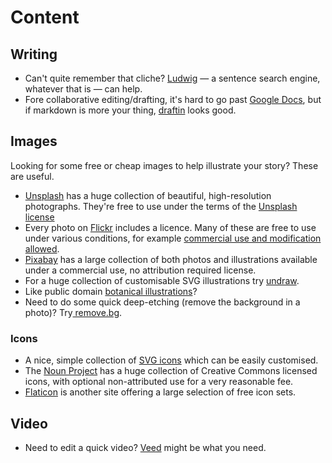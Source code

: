 # Content

## Writing

* Can't quite remember that cliche? [Ludwig](https://ludwig.guru/login) — a sentence search engine, whatever that is — can help.
* Fore collaborative editing/drafting, it's hard to go past [Google Docs](https://docs.google.com/), but if markdown is more your thing, [draftin](https://draftin.com/documents) looks good.

## Images

Looking for some free or cheap images to help illustrate your story? These are useful.

* [Unsplash](https://unsplash.com/) has a huge collection of beautiful, high-resolution photographs. They're free to use under the terms of the [Unsplash license](https://unsplash.com/license)
* Every photo on [Flickr](https://www.flickr.com/) includes a licence. Many of these are free to use under various conditions, for example [commercial use and modification allowed](https://www.flickr.com/search/?text=b&license=4%2C5%2C9%2C10).
* [Pixabay](https://pixabay.com/en/) has a large collection of both photos and illustrations available under a commercial use, no attribution required license.
* For a huge collection of customisable SVG illustrations try [undraw](https://undraw.co/).
* Like public domain [botanical illustrations](https://www.flickr.com/photos/biodivlibrary/)?
* Need to do some quick deep-etching \(remove the background in a photo\)? Try[ remove.bg](https://www.remove.bg/).

### Icons

* A nice, simple collection of [SVG icons](https://iconsvg.xyz/) which can be easily customised.
* The [Noun Project](https://thenounproject.com/) has a huge collection of Creative Commons licensed icons, with optional non-attributed use for a very reasonable fee.
* [Flaticon](https://www.flaticon.com/) is another site offering a large selection of free icon sets.

## Video

* Need to edit a quick video? [Veed](https://www.veed.io/) might be what you need.


